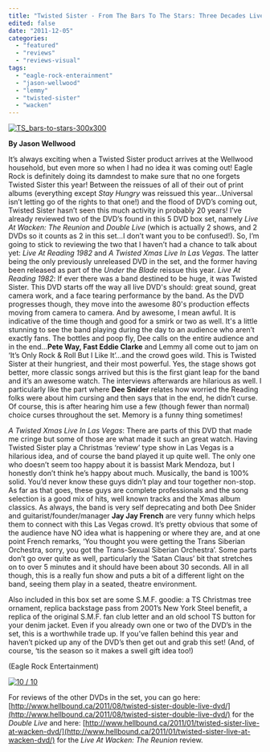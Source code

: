 ```yaml
---
title: "Twisted Sister - From The Bars To The Stars: Three Decades Live"
edited: false
date: "2011-12-05"
categories:
  - "featured"
  - "reviews"
  - "reviews-visual"
tags:
  - "eagle-rock-enterainment"
  - "jason-wellwood"
  - "lemmy"
  - "twisted-sister"
  - "wacken"
---
```


[![](http://www.hellbound.ca/wp-content/uploads/2011/12/TS_bars-to-stars-300x300.jpg "TS_bars-to-stars-300x300")](http://www.hellbound.ca/wp-content/uploads/2011/12/TS_bars-to-stars-300x300.jpg)

**By Jason Wellwood**

It’s always exciting when a Twisted Sister product arrives at the Wellwood household, but even more so when I had no idea it was coming out! Eagle Rock is definitely doing its damndest to make sure that no one forgets Twisted Sister this year! Between the reissues of all of their out of print albums (everything except _Stay Hungry_ was reissued this year...Universal isn’t letting go of the rights to that one!) and the flood of DVD’s coming out, Twisted Sister hasn’t seen this much activity in probably 20 years! I’ve already reviewed two of the DVD’s found in this 5 DVD box set, namely _Live At Wacken: The Reunion_ and _Double Live_ (which is actually 2 shows, and 2 DVDs so it counts as 2 in this set...I don’t want you to be confused!). So, I’m going to stick to reviewing the two that I haven’t had a chance to talk about yet: _Live At Reading 1982_ and _A Twisted Xmas Live In Las Vegas_. The latter being the only previously unreleased DVD in the set, and the former having been released as part of the _Under the Blade_ reissue this year. _Live At Reading 1982_: If ever there was a band destined to be huge, it was Twisted Sister. This DVD starts off the way all live DVD's should: great sound, great camera work, and a face tearing performance by the band. As the DVD progresses though, they move into the awesome 80's production effects moving from camera to camera. And by awesome, I mean awful. It is indicative of the time though and good for a smirk or two as well. It's a little stunning to see the band playing during the day to an audience who aren’t exactly fans. The bottles and poop fly, Dee calls on the entire audience and in the end...**Pete Way, Fast Eddie Clarke** and Lemmy all come out to jam on ‘It’s Only Rock & Roll But I Like It’...and the crowd goes wild. This is Twisted Sister at their hungriest, and their most powerful. Yes, the stage shows got better, more classic songs arrived but this is the first giant leap for the band and it’s an awesome watch. The interviews afterwards are hilarious as well. I particularly like the part where **Dee Snider** relates how worried the Reading folks were about him cursing and then says that in the end, he didn’t curse. Of course, this is after hearing him use a few (though fewer than normal) choice curses throughout the set. Memory is a funny thing sometimes!

_A Twisted Xmas Live In Las Vegas_: There are parts of this DVD that made me cringe but some of those are what made it such an great watch. Having Twisted Sister play a Christmas ‘review’ type show in Las Vegas is a hilarious idea, and of course the band played it up quite well. The only one who doesn’t seem too happy about it is bassist Mark Mendoza, but I honestly don’t think he’s happy about much. Musically, the band is 100% solid. You’d never know these guys didn’t play and tour together non-stop. As far as that goes, these guys are complete professionals and the song selection is a good mix of hits, well known tracks and the Xmas album classics. As always, the band is very self deprecating and both Dee Snider and guitarist/founder/manager **Jay Jay French** are very funny which helps them to connect with this Las Vegas crowd. It’s pretty obvious that some of the audience have NO idea what is happening or where they are, and at one point French remarks, ‘You thought you were getting the Trans Siberian Orchestra, sorry, you got the Trans-Sexual Siberian Orchestra’. Some parts don’t go over quite as well, particularly the ‘Satan Claus’ bit that stretches on to over 5 minutes and it should have been about 30 seconds. All in all though, this is a really fun show and puts a bit of a different light on the band, seeing them play in a seated, theatre environment.

Also included in this box set are some S.M.F. goodie: a TS Christmas tree ornament, replica backstage pass from 2001’s New York Steel benefit, a replica of the original S.M.F. fan club letter and an old school TS button for your denim jacket. Even if you already own one or two of the DVD’s in the set, this is a worthwhile trade up. If you’ve fallen behind this year and haven’t picked up any of the DVD’s then get out and grab this set! (And, of course, ‘tis the season so it makes a swell gift idea too!)

(Eagle Rock Entertainment)

[![](http://www.hellbound.ca/wp-content/uploads/2009/07/review10.png "10 / 10")](http://www.hellbound.ca/wp-content/uploads/2009/07/review10.png)

For reviews of the other DVDs in the set, you can go here: [http://www.hellbound.ca/2011/08/twisted-sister-double-live-dvd/](http://www.hellbound.ca/2011/08/twisted-sister-double-live-dvd/) for the _Double Live_ and here: [http://www.hellbound.ca/2011/01/twisted-sister-live-at-wacken-dvd/](http://www.hellbound.ca/2011/01/twisted-sister-live-at-wacken-dvd/) for the _Live At Wacken: The Reunion_ review.
